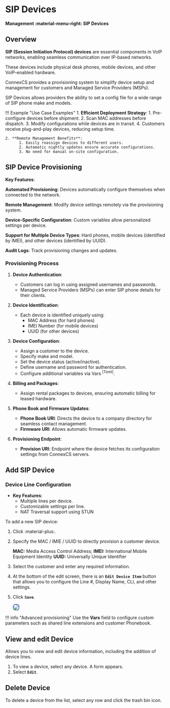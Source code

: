 # SIP Devices

**Management :material-menu-right: SIP Devices**

## Overview

**SIP (Session Initiation Protocol) devices** are essential components in VoIP networks, enabling seamless communication over IP-based networks.

These devices include physical desk phones, mobile devices, and other VoIP-enabled hardware.

ConnexCS provides a provisioning system to simplify device setup and management for customers and Managed Service Providers (MSPs).

SIP Devices allows providers the ability to set a config file for a wide range of SIP phone make and models.

!!! Example "Use Case Examples"
    1. **Efficient Deployment Strategy**:
          1. Pre-configure devices before shipment.
          2. Scan MAC addresses before dispatch.
          3. Modify configurations while devices are in transit.
          4. Customers receive plug-and-play devices, reducing setup time.

    2. **Remote Management Benefits**:
          1. Easily reassign devices to different users.
          2. Automatic nightly updates ensure accurate configurations.
          3. No need for manual on-site configuration.

## SIP Device Provisioning

**Key Features**:

**Automated Provisioning**: Devices automatically configure themselves when connected to the network.

**Remote Management**: Modify device settings remotely via the provisioning system.

**Device-Specific Configuration**: Custom variables allow personalized settings per device.

**Support for Multiple Device Types**: Hard phones, mobile devices (identified by IMEI), and other devices (identified by UUID).

**Audit Logs**: Track provisioning changes and updates.

### Provisioning Process

1. **Device Authentication**:

      + Customers can log in using assigned usernames and passwords.
      + Managed Service Providers (MSPs) can enter SIP phone details for their clients.

2. **Device Identification**:

      + Each device is identified uniquely using:
           + MAC Address (for hard phones)
           + IMEI Number (for mobile devices)
           + UUID (for other devices)

3. **Device Configuration**:

      + Assign a customer to the device.
      + Specify make and model.
      + Set the device status (active/inactive).
      + Define username and password for authentication.
      + Configure additional variables via Vars <sup>[Toml]</sup>.

4. **Billing and Packages**:

      + Assign rental packages to devices, ensuring automatic billing for leased hardware.

5. **Phone Book and Firmware Updates**:

      + **Phone Book URI**: Directs the device to a company directory for seamless contact management.
      + **Firmware URI**: Allows automatic firmware updates.

6. **Provisioning Endpoint**:

      + **Provision URI**: Endpoint where the device fetches its configuration settings from ConnexCS servers.

## Add SIP Device

### Device Line Configuration

+ **Key Features**:
    + Multiple lines per device.
    + Customizable settings per line.
    + NAT Traversal support using STUN

To add a new SIP device:

1. Click :material-plus:.

2. Specify the MAC / IMIE / UUID to directly provision a customer device.

    **MAC:** Media Access Control Address;
    **IMEI:** International Mobile Equipment Identity
    **UUID:** Universally Unique Identifier

3. Select the customer and enter any required information.

4. At the bottom of the edit screen, there is an **`Edit Device Item`** button that allows you to configure the Line #, Display Name, CLI, and other settings.

5. Click **`Save`**.

    <img src= "/misc/img/sip-device1.png" style="border: 2px solid #4472C4; border-radius: 8px;">

!!! info "Advanced provisioning"
    Use the **Vars** field to configure custom parameters such as shared line extensions and customer Phonebook.

## View and edit Device

Allows you to view and edit device information, including the addition of device lines.

1. To view a device, select any device. A form appears.
2. Select **`Edit`**.

## Delete Device

To delete a device from the list, select any row and click the trash bin icon.
